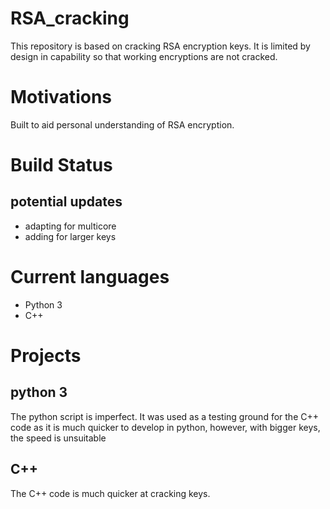 # RSA_cracking

This repository is based on cracking RSA encryption keys. It is limited by design in capability so that working encryptions are not cracked.

# Motivations
Built to aid personal understanding of RSA encryption.

# Build Status
## potential updates
- adapting for multicore
- adding for larger keys

# Current languages
- Python 3
- C++

# Projects
## python 3
The python script is imperfect. It was used as a testing ground for the C++ code as it is much quicker to develop in python, however, with bigger keys, the speed is unsuitable
## C++
The C++ code is much quicker at cracking keys.

